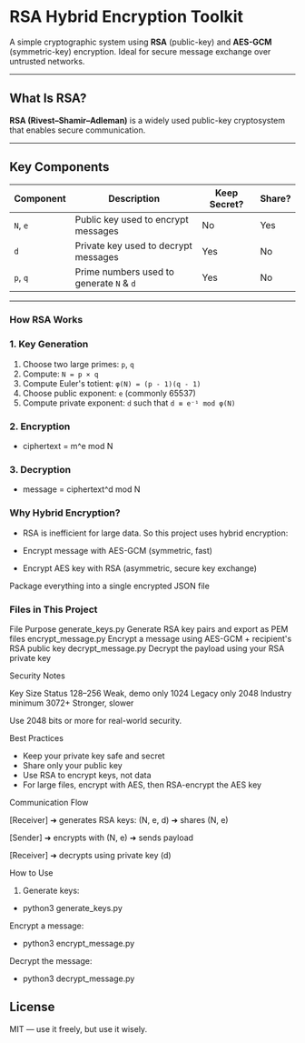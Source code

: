 #  RSA Hybrid Encryption Toolkit

A simple cryptographic system using **RSA** (public-key) and **AES-GCM** (symmetric-key) encryption. Ideal for secure message exchange over untrusted networks.

---

##  What Is RSA?

**RSA (Rivest–Shamir–Adleman)** is a widely used public-key cryptosystem that enables secure communication.

---

## Key Components

| Component     | Description                              | Keep Secret? | Share? |
|---------------|------------------------------------------|--------------|--------|
| `N`, `e`      | Public key used to encrypt messages      |    No        |  Yes |
| `d`           | Private key used to decrypt messages     |    Yes       |  No  |
| `p`, `q`      | Prime numbers used to generate `N` & `d` |    Yes       |  No  |

---

###  How RSA Works

### 1. Key Generation
1. Choose two large primes: `p`, `q`
2. Compute: `N = p × q`
3. Compute Euler's totient: `φ(N) = (p - 1)(q - 1)`
4. Choose public exponent: `e` (commonly 65537)
5. Compute private exponent: `d` such that `d ≡ e⁻¹ mod φ(N)`

### 2. Encryption
- ciphertext = m^e mod N

### 3. Decryption
- message = ciphertext^d mod N

### Why Hybrid Encryption?
- RSA is inefficient for large data. So this project uses hybrid encryption:

- Encrypt message with AES-GCM (symmetric, fast)

- Encrypt AES key with RSA (asymmetric, secure key exchange)

Package everything into a single encrypted JSON file

### Files in This Project
File	Purpose
generate_keys.py	  Generate RSA key pairs and export as PEM files
encrypt_message.py	Encrypt a message using AES-GCM + recipient's RSA public key
decrypt_message.py	Decrypt the payload using your RSA private key

Security Notes

Key Size	 Status
128–256	   Weak, demo only
1024	     Legacy only
2048	     Industry minimum
3072+	     Stronger, slower

Use 2048 bits or more for real-world security.

 Best Practices
 - Keep your private key safe and secret
 - Share only your public key
 - Use RSA to encrypt keys, not data
 - For large files, encrypt with AES, then RSA-encrypt the AES key

Communication Flow

[Receiver] ➜ generates RSA keys: (N, e, d)
           ➜ shares (N, e)

[Sender]   ➜ encrypts with (N, e) ➜ sends payload

[Receiver] ➜ decrypts using private key (d)

How to Use
1) Generate keys:
 - python3 generate_keys.py

Encrypt a message:
 - python3 encrypt_message.py

Decrypt the message:
 - python3 decrypt_message.py

## License
MIT — use it freely, but use it wisely.
